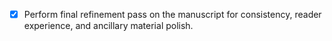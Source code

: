 - [x] Perform final refinement pass on the manuscript for consistency, reader experience, and ancillary material polish.
